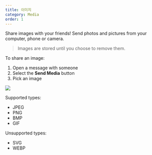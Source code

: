 ```yaml
---
title: 이미지
category: Media
order: 1
---
```


Share images with your friends! Send photos and pictures from your computer, phone or camera.

> Images are stored until you choose to remove them.

To share an image:

1. Open a message with someone
2. Select the **Send Media** button
3. Pick an image

![](//placehold.it/800x600)

Supported types:

* JPEG
* PNG
* BMP
* GIF

Unsupported types:

* SVG
* WEBP
